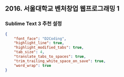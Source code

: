 ## 2016. 서울대학교 벤처창업 웹프로그래밍 1

### Sublime Text 3 추천 설정
```json
{
    "font_face": "D2Coding",
    "highlight_line": true,
    "highlight_modified_tabs": true,
    "tab_size": 4,
    "translate_tabs_to_spaces": true,
    "trim_trailing_white_space_on_save": true,
    "word_wrap": true
}
```

